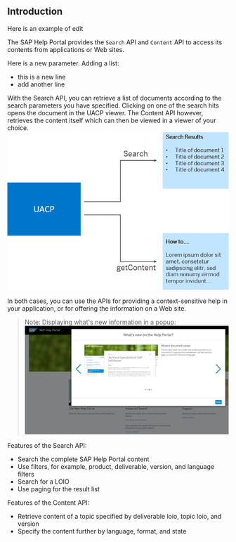 ## Introduction

Here is an example of edit

The SAP Help Portal provides the `Search` API and `Content` API to access its contents from applications or Web sites.

Here is a new parameter.
Adding a list:
- this is a new line
- add another line


With the Search API, you can retrieve a list of documents according to the search parameters you have specified. Clicking on one of the search hits opens the document in the UACP viewer. The Content API however, retrieves the content itself which can then be viewed in a viewer of your choice.![](loiode1762692e0340f097bedc8984d4064a_LowRes.png)

In both cases, you can use the APIs for providing a context-sensitive help in your application, or for offering the information on a Web site.

> Note:
> Displaying what's new information in a popup: ![](loio3e27201b747c44b58c08e657accd284e_LowRes.png)
> 
> 

Features of the Search API:

- Search the complete SAP Help Portal content
- Use filters, for example, product, deliverable, version, and language filters
- Search for a LOIO
- Use paging for the result list

Features of the Content API:

- Retrieve content of a topic specified by deliverable loio, topic loio, and version
- Specify the content further by language, format, and state

